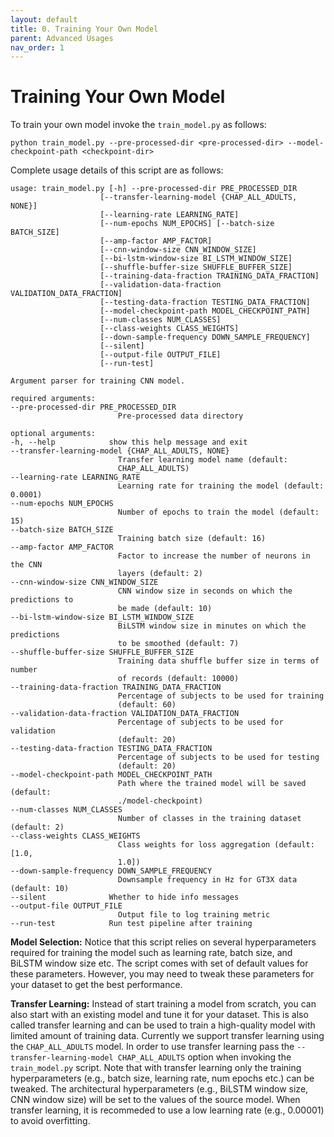 ```yaml
---
layout: default
title: 0. Training Your Own Model
parent: Advanced Usages
nav_order: 1
---
```


# Training Your Own Model

To train your own model invoke the `train_model.py` as follows:

    python train_model.py --pre-processed-dir <pre-processed-dir> --model-checkpoint-path <checkpoint-dir>

Complete usage details of this script are as follows:

    usage: train_model.py [-h] --pre-processed-dir PRE_PROCESSED_DIR
                        [--transfer-learning-model {CHAP_ALL_ADULTS, NONE}]
                        [--learning-rate LEARNING_RATE]
                        [--num-epochs NUM_EPOCHS] [--batch-size BATCH_SIZE]
                        [--amp-factor AMP_FACTOR]
                        [--cnn-window-size CNN_WINDOW_SIZE]
                        [--bi-lstm-window-size BI_LSTM_WINDOW_SIZE]
                        [--shuffle-buffer-size SHUFFLE_BUFFER_SIZE]
                        [--training-data-fraction TRAINING_DATA_FRACTION]
                        [--validation-data-fraction VALIDATION_DATA_FRACTION]
                        [--testing-data-fraction TESTING_DATA_FRACTION]
                        [--model-checkpoint-path MODEL_CHECKPOINT_PATH]
                        [--num-classes NUM_CLASSES]
                        [--class-weights CLASS_WEIGHTS]
                        [--down-sample-frequency DOWN_SAMPLE_FREQUENCY]
                        [--silent]
                        [--output-file OUTPUT_FILE]
                        [--run-test]

    Argument parser for training CNN model.

    required arguments:
    --pre-processed-dir PRE_PROCESSED_DIR
                            Pre-processed data directory

    optional arguments:
    -h, --help            show this help message and exit
    --transfer-learning-model {CHAP_ALL_ADULTS, NONE}
                            Transfer learning model name (default:
                            CHAP_ALL_ADULTS)
    --learning-rate LEARNING_RATE
                            Learning rate for training the model (default: 0.0001)
    --num-epochs NUM_EPOCHS
                            Number of epochs to train the model (default: 15)
    --batch-size BATCH_SIZE
                            Training batch size (default: 16)
    --amp-factor AMP_FACTOR
                            Factor to increase the number of neurons in the CNN
                            layers (default: 2)
    --cnn-window-size CNN_WINDOW_SIZE
                            CNN window size in seconds on which the predictions to
                            be made (default: 10)
    --bi-lstm-window-size BI_LSTM_WINDOW_SIZE
                            BiLSTM window size in minutes on which the predictions
                            to be smoothed (default: 7)
    --shuffle-buffer-size SHUFFLE_BUFFER_SIZE
                            Training data shuffle buffer size in terms of number
                            of records (default: 10000)
    --training-data-fraction TRAINING_DATA_FRACTION
                            Percentage of subjects to be used for training
                            (default: 60)
    --validation-data-fraction VALIDATION_DATA_FRACTION
                            Percentage of subjects to be used for validation
                            (default: 20)
    --testing-data-fraction TESTING_DATA_FRACTION
                            Percentage of subjects to be used for testing
                            (default: 20)
    --model-checkpoint-path MODEL_CHECKPOINT_PATH
                            Path where the trained model will be saved (default:
                            ./model-checkpoint)
    --num-classes NUM_CLASSES
                            Number of classes in the training dataset (default: 2)
    --class-weights CLASS_WEIGHTS
                            Class weights for loss aggregation (default: [1.0,
                            1.0])
    --down-sample-frequency DOWN_SAMPLE_FREQUENCY
                            Downsample frequency in Hz for GT3X data (default: 10)
    --silent              Whether to hide info messages
    --output-file OUTPUT_FILE
                            Output file to log training metric
    --run-test            Run test pipeline after training

**Model Selection:** Notice that this script relies on several hyperparameters required for training the model such as learning rate, batch size, and BiLSTM window size etc. The script comes with set of default values for these parameters. However, you may need to tweak these parameters for your dataset to get the best performance.

**Transfer Learning:** Instead of start training a model from scratch, you can also start with an existing model and tune it for your dataset. This is also called transfer learning and can be used to train a high-quality model with limited amount of training data. Currently we support transfer learning using the `CHAP_ALL_ADULTS` model. In order to use transfer learning pass the `--transfer-learning-model CHAP_ALL_ADULTS` option when invoking the `train_model.py` script. Note that with transfer learning only the training hyperparameters (e.g., batch size, learning rate, num epochs etc.) can be tweaked. The architectural hyperparameters (e.g., BiLSTM window size, CNN window size) will be set to the values of the source model. When transfer learning, it is recommeded to use a low learning rate (e.g., 0.00001) to avoid overfitting.